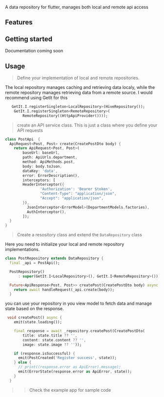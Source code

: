 A data repository for flutter, manages both local and remote api access

## Features

## Getting started

Documentation coming soon

## Usage

> Define your implementation of local and remote repositories.

The local repository manages caching and retrieving data localy, while the remote repository manages retrieving data from a remote source.
I would recommend using GetIt for this

```dart
   GetIt.I.registerSingleton<LocalRepository>(HiveRepository());
    GetIt.I.registerSingleton<RemoteRepository>(
        RemoteRepository((HttpApiProvider())));
```

> create an API service class. This is just a class where you define your API requests

```dart
class PostApi  {
  ApiRequest<Post, Post> create(CreatePostDto body) {
    return ApiRequest<Post, Post>(
        baseUrl: baseUrl,
        path: ApiUrls.department,
        method: ApiMethods.post,
        body: body.toJson,
        dataKey: 'data',
        error: ErrorDescription(),
        interceptors: [
        HeaderInterceptor({
                'Authorization': 'Bearer $token',
                "Content-Type": "application/json",
                "Accept": "application/json",
        }),
          JsonInterceptor<ErrorModel>(DepartmentModels.factories),
          AuthInterceptor(),
        ]);
  }
}
```

> Create a resository class and extend the `DataRepository` class

Here you need to initialize your local and remote repository implementations.


```dart
class PostRepository extends DataRepository {
  final _api = PostApi();

  PostRepository()
      : super(GetIt.I<LocalRepository>(), GetIt.I<RemoteRepository>());

  Future<ApiResponse<Post, Post>> createPost(CreatePostDto body) async {
    return await handleRequest(_api.create(body));
  }

```

you can use your repository in you view model to fetch data and manage state based on the response.


```dart
 void createPost() async {
    emit(state.loading());

    final response = await _repository.createPost(CreatePostDto(
        title: state.title ?? '',
        content: state.content ?? '',
        image: state.image ?? ''));

    if (response.isSuccessful) {
      emit(PostCreated('Register success', state));
    } else {
      // print((response.error as ApiError).message);
      emit(ErrorState(response.error as ApiError, state));
    }
  }

```


>> Check the example app for sample code